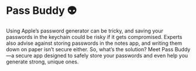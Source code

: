 # Pass Buddy 👽 

Using Apple’s password generator can be tricky, and saving your passwords in the keychain could be risky if it gets compromised. Experts also advise against storing passwords in the notes app, and writing them down on paper isn’t secure either. So, what’s the solution? Meet Pass Buddy—a secure app designed to safely store your passwords and even help you generate strong, unique ones.


